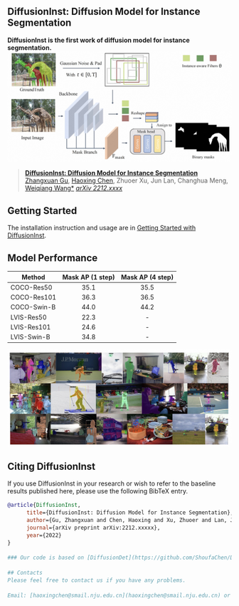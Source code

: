 ## DiffusionInst: Diffusion Model for Instance Segmentation

**DiffusionInst is the first work of diffusion model for instance segmentation.**
![](figure/framework.jpeg)

> [**DiffusionInst: Diffusion Model for Instance Segmentation**](https://arxiv.org/abs/2212.xxxx)               
> [Zhangxuan Gu](https://scholar.google.com/citations?user=Wkp3s68AAAAJ&hl=zh-CN&oi=ao), [Haoxing Chen](https://chenhaoxing.github.io/), Zhuoer Xu, Jun Lan, Changhua Meng, [Weiqiang Wang*](https://scholar.google.com/citations?hl=zh-CN&user=yZ5iffAAAAAJ) 
> *[arXiv 2212.xxxx](https://arxiv.org/abs/2212.xxxxx)*  

## Getting Started
The installation instruction and usage are in [Getting Started with DiffusionInst](GETTING_STARTED.md).

## Model Performance
Method | Mask AP (1 step) | Mask AP (4 step) 
--- |:---:|:---:
COCO-Res50 | 35.1| 35.5 
COCO-Res101 | 36.3| 36.5 
COCO-Swin-B| 44.0| 44.2
LVIS-Res50 | 22.3| - 
LVIS-Res101| 24.6| - 
LVIS-Swin-B| 34.8| - 

![](figure/visual.jpeg)

## Citing DiffusionInst

If you use DiffusionInst in your research or wish to refer to the baseline results published here, please use the following BibTeX entry.

```BibTeX
@article{DiffusionInst,
      title={DiffusionInst: Diffusion Model for Instance Segmentation},
      author={Gu, Zhangxuan and Chen, Haoxing and Xu, Zhuoer and Lan, Jun and Meng, Changhua and Wang, Weiqiang},
      journal={arXiv preprint arXiv:2212.xxxxx},
      year={2022}
}

### Our code is based on [DiffusionDet](https://github.com/ShoufaChen/DiffusionDet).

## Contacts
Please feel free to contact us if you have any problems.

Email: [haoxingchen@smail.nju.edu.cn](haoxingchen@smail.nju.edu.cn) or [guzhangxuan.gzx@antgroup.com](guzhangxuan.gzx@antgroup.com)

